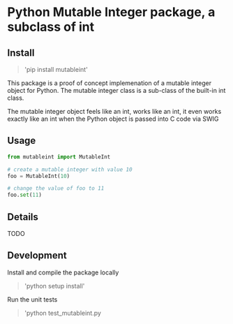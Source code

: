# Python Mutable Integer package, a subclass of int

## Install
> 'pip install mutableint'

This package is a proof of concept implemenation of a mutable integer object for Python.  The mutable integer class is a sub-class of the built-in int class.   

The mutable integer object feels like an int, works like an int, it even works exactly like an int when the Python object is passed into C code via SWIG

## Usage
```python
from mutableint import MutableInt

# create a mutable integer with value 10 
foo = MutableInt(10)

# change the value of foo to 11
foo.set(11)
```

## Details
TODO

## Development

Install and compile the package locally

> 'python setup install'

Run the unit tests

> 'python test_mutableint.py
